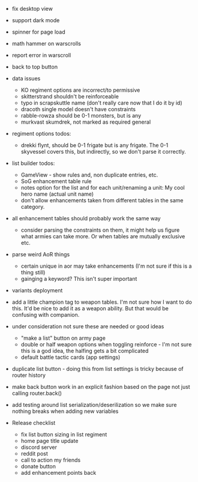 * fix desktop view
* support dark mode
* spinner for page load
* math hammer on warscrolls
* report error in warscroll
* back to top button

* data issues
  * KO regiment options are incorrect/to permissive
  * skitterstrand shouldn't be reinforceable
  * typo in scrapskuttle name (don't really care now that I do it by id)
  * dracoth single model doesn't have constraints
  * rabble-rowza should be 0-1 monsters, but is any 
  * murkvast skumdrek, not marked as required general

* regiment options todos:
  * drekki flynt, should be 0-1 frigate but is any frigate. The 0-1 skyvessel covers this, but indirectly, so we don't parse it correctly.

* list builder todos:
  * GameView - show rules and, non duplicate entries, etc.
  * SoG enhancement table rule
  * notes option for the list and for each unit/renaming a unit: My cool hero name (actual unit name)
  * don't allow enhancements taken from different tables in the same category.

* all enhancement tables should probably work the same way
  * consider parsing the constraints on them, it might help us figure what armies can take more. Or when tables are mutually exclusive etc.

* parse weird AoR things
  * certain unique in aor may take enhancements (I'm not sure if this is a thing still)
  * gainging a keyword? This isn't super important

* variants deployment

* add a little champion tag to weapon tables. I'm not sure how I want to do this.
It'd be nice to add it as a weapon ability. But that would be confusing with companion.

* under consideration not sure these are needed or good ideas
  * "make a list" button on army page
  * double or half weapon options when toggling reinforce - I'm not sure this is a god idea, the halfing gets a bit complicated
  * default battle tactic cards (app settings)

* duplicate list button - doing this from list settings is tricky because of router history
* make back button work in an explicit fashion based on the page not just calling router.back()

* add testing around list serialization/deserilization so we make sure nothing breaks when adding new variables

* Release checklist
  * fix list button sizing in list regiment
  * home page title update
  * discord server
  * reddit post
  * call to action my friends
  * donate button
  * add enhancement points back